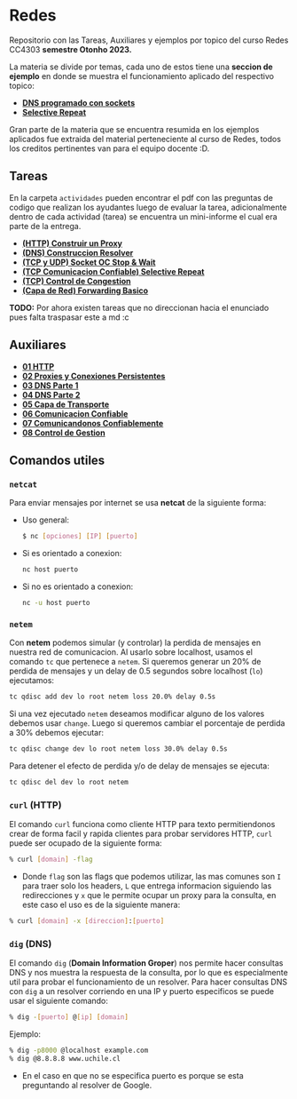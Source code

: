 # Redes

Repositorio con las Tareas, Auxiliares y ejemplos por topico del curso Redes CC4303 **semestre Otonho 2023.**

La materia se divide por temas, cada uno de estos tiene una **seccion de ejemplo** en donde se muestra el funcionamiento aplicado del respectivo topico:

* [**DNS programado con sockets**](./ejemplos_por_materia/dns_sockets/resumen.md)
* [**Selective Repeat**](./ejemplos_por_materia/selective_repeat/resumen.md)

Gran parte de la materia que se encuentra resumida en los ejemplos aplicados fue extraida del material perteneciente al curso de Redes, todos los creditos pertinentes van para el equipo docente :D.

## Tareas

En la carpeta `actividades` pueden encontrar el pdf con las preguntas de codigo que realizan los ayudantes luego de evaluar la tarea, adicionalmente dentro de cada actividad (tarea) se encuentra un mini-informe el cual era parte de la entrega.

* [**(HTTP) Construir un Proxy**](./actividades/request_http/proxy_server_co.py)
* [**(DNS) Construccion Resolver**](./actividades/resolver_dns/resolver.py)
* [**(TCP y UDP) Socket OC Stop & Wait**](./actividades/sockets_stop_wait/socketTCP.py)
* [**(TCP Comunicacion Confiable) Selective Repeat**]()
* [**(TCP) Control de Congestion**]()
* [**(Capa de Red) Forwarding Basico**](./actividades/forwarding_basico/resumen.md)

**TODO:** Por ahora existen tareas que no direccionan hacia el enunciado pues falta traspasar este a md :c

## Auxiliares

* **[01 HTTP](./auxiliares/01_http.md)**
* **[02 Proxies y Conexiones Persistentes](./auxiliares/02_proxies_conexiones_persistentes.md)**
* **[03 DNS Parte 1](./auxiliares/03_dns_I.md)**
* **[04 DNS Parte 2](./auxiliares/04_dns_II.md)**
* **[05 Capa de Transporte](./auxiliares/05_capa_de_transporte.md)**
* **[06 Comunicacion Confiable](./auxiliares/06_comunicacion_confiable.md)**
* [**07 Comunicandonos Confiablemente**](./auxiliares/07_comunicandonos_confiablemente.md)
* [**08 Control de Gestion**](./auxiliares/08_control_de_gestion.md)

## Comandos utiles

### `netcat`

Para enviar mensajes por internet se usa **netcat** de la siguiente forma:

* Uso general:

    ```bash
    $ nc [opciones] [IP] [puerto]
    ```

* Si es orientado a conexion:

    ```bash
    nc host puerto
    ```

* Si no es orientado a conexion:

    ```bash
    nc -u host puerto
    ```

### `netem`

Con **netem** podemos simular (y controlar) la perdida de mensajes en nuestra red de comunicacion. Al usarlo sobre localhost, usamos el comando `tc` que pertenece a `netem`. Si queremos generar un 20% de perdida de mensajes y un delay de 0.5 segundos sobre localhost (`lo`) ejecutamos:

```bash
tc qdisc add dev lo root netem loss 20.0% delay 0.5s
```

Si una vez ejecutado `netem` deseamos modificar alguno de los valores debemos usar `change`. Luego si queremos cambiar el porcentaje de perdida a 30% debemos ejecutar:

```bash
tc qdisc change dev lo root netem loss 30.0% delay 0.5s
```

Para detener el efecto de perdida y/o de delay de mensajes se ejecuta:

```bash
tc qdisc del dev lo root netem
```

### `curl` (HTTP)

El comando `curl` funciona como cliente HTTP para texto permitiendonos crear de forma facil y rapida clientes para probar servidores HTTP, `curl` puede ser ocupado de la siguiente forma:

```bash
% curl [domain] -flag
```

* Donde `flag` son las flags que podemos utilizar, las mas comunes son `I` para traer solo los headers, `L` que entrega informacion siguiendo las redirecciones y `x` que le permite ocupar un proxy para la consulta, en este caso el uso es de la siguiente manera:

```bash
% curl [domain] -x [direccion]:[puerto]
```

### `dig` (DNS)

El comando `dig` (**Domain Information Groper**) nos permite hacer consultas DNS y nos muestra la respuesta de la consulta, por lo que es especialmente util para probar el funcionamiento de un resolver. Para hacer consultas DNS con `dig` a un resolver corriendo en una IP y puerto especificos se puede usar el siguiente comando:

```bash
% dig -[puerto] @[ip] [domain]
```

Ejemplo:

```bash
% dig -p8000 @localhost example.com
% dig @8.8.8.8 www.uchile.cl
```

* En el caso en que no se especifica puerto es porque se esta preguntando al resolver de Google.
